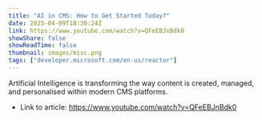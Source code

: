 ```yaml
---
title: "AI in CMS: How to Get Started Today?"
date: 2025-04-09T18:30:24Z
link: https://www.youtube.com/watch?v=QFeEBJnBdk0
showShare: false
showReadTime: false
thumbnail: images/misc.png
tags: ["developer.microsoft.com/en-us/reactor"]
---
```

Artificial Intelligence is transforming the way content is created, managed, and personalised within modern CMS platforms.

- Link to article: https://www.youtube.com/watch?v=QFeEBJnBdk0